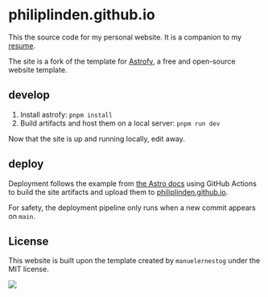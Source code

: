 # philiplinden.github.io
This the source code for my personal website. It is a companion to my [resume](https://github.com/philiplinden/resume).

The site is a fork of the template for [Astrofy](https://github.com/manuelernestog/astrofy), a free and open-source
website template.

## develop
1. Install astrofy: `pnpm install`
2. Build artifacts and host them on a local server: `pnpm run dev`

Now that the site is up and running locally, edit away.

## deploy
Deployment follows the example from [the Astro docs](https://docs.astro.build/en/guides/deploy/github/) using GitHub
Actions to build the site artifacts and upload them to [philiplinden.github.io](https://philiplinden.github.io).

For safety, the deployment pipeline only runs when a new commit appears on `main`.

## License
This website is built upon the template created by `manuelernestog` under the MIT license.

<a href="https://github.com/manuelernestog/astrofy/graphs/contributors">
  <img src="https://contrib.rocks/image?repo=manuelernestog/astrofy" />
</a>
